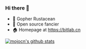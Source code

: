 ### Hi there 👋

<!--
**liu-yuanpeng/liu-yuanpeng** is a ✨ _special_ ✨ repository because its `README.md` (this file) appears on your GitHub profile.

Here are some ideas to get you started:

- 🔭 I’m currently working on ...
- 🌱 I’m currently learning ...
- 👯 I’m looking to collaborate on ...
- 🤔 I’m looking for help with ...
- 💬 Ask me about ...
- 📫 How to reach me: ...
- 😄 Pronouns: ...
- ⚡ Fun fact: ...
-->
- 🔭 Gopher Rustacean
- 🌱 Open source fancier
- 🏠 Homepage at https://bitlab.cn

[![mojocn's github stats](https://github-readme-stats.vercel.app/api?username=mojocn)](https://github.com/liu-yuanpeng)
